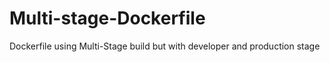 # Multi-stage-Dockerfile
Dockerfile using Multi-Stage build but with developer and production stage
